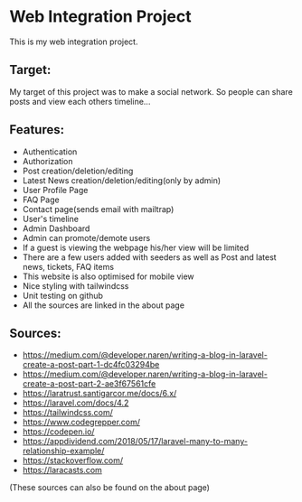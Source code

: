 # Web Integration Project
This is my web integration project.

## Target:
My target of this project was to make a social network. 
So people can share posts and view each others timeline...

## Features:
* Authentication
* Authorization
* Post creation/deletion/editing
* Latest News creation/deletion/editing(only by admin)
* User Profile Page
* FAQ Page
* Contact page(sends email with mailtrap)
* User's timeline
* Admin Dashboard
* Admin can promote/demote users
* If a guest is viewing the webpage his/her view will be limited
* There are a few users added with seeders as well as Post and latest news, tickets, FAQ items
* This website is also optimised for mobile view
* Nice styling with tailwindcss
* Unit testing on github
* All the sources are linked in the about page


## Sources:
* https://medium.com/@developer.naren/writing-a-blog-in-laravel-create-a-post-part-1-dc4fc03294be
* https://medium.com/@developer.naren/writing-a-blog-in-laravel-create-a-post-part-2-ae3f67561cfe
* https://laratrust.santigarcor.me/docs/6.x/
* https://laravel.com/docs/4.2
* https://tailwindcss.com/
* https://www.codegrepper.com/
* https://codepen.io/
* https://appdividend.com/2018/05/17/laravel-many-to-many-relationship-example/
* https://stackoverflow.com/
* https://laracasts.com

(These sources can also be found on the about page)


